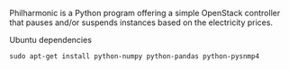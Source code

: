 Philharmonic is a Python program offering a simple OpenStack controller that pauses and/or suspends instances based on the electricity prices.

Ubuntu dependencies

    sudo apt-get install python-numpy python-pandas python-pysnmp4
